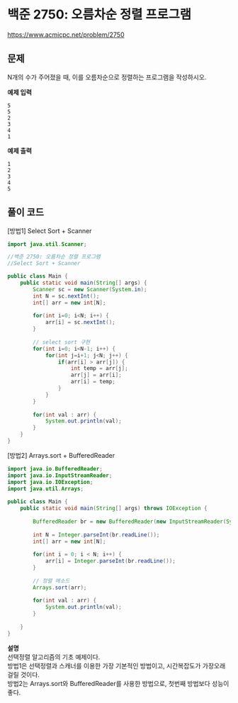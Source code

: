 # 백준 2750: 오름차순 정렬 프로그램
https://www.acmicpc.net/problem/2750

## 문제
N개의 수가 주어졌을 때, 이를 오름차순으로 정렬하는 프로그램을 작성하시오.  


**예제 입력**
```
5
5
2
3
4
1
```

**예제 출력**
```
1
2
3
4
5
```

## 풀이 코드  

[방법1] Select Sort + Scanner   
``` java
import java.util.Scanner;

//백준 2750: 오름차순 정렬 프로그램
//Select Sort + Scanner

public class Main {
	public static void main(String[] args) {
		Scanner sc = new Scanner(System.in);
		int N = sc.nextInt();
		int[] arr = new int[N];
		
		for(int i=0; i<N; i++) {
			arr[i] = sc.nextInt();	
		}
		
		// select sort 구현
		for(int i=0; i<N-1; i++) {
			for(int j=i+1; j<N; j++) {
				if(arr[i] > arr[j]) {
					int temp = arr[j];
					arr[j] = arr[i];
					arr[i] = temp;
				}
			}
		}
		
		for(int val : arr) {
			System.out.println(val);
		}
	}
}
```

[방법2] Arrays.sort + BufferedReader  
```java
import java.io.BufferedReader;
import java.io.InputStreamReader;
import java.io.IOException;
import java.util.Arrays;
 
public class Main {
	public static void main(String[] args) throws IOException {
    
		BufferedReader br = new BufferedReader(new InputStreamReader(System.in));
		
		int N = Integer.parseInt(br.readLine());
		int[] arr = new int[N];
		
		for(int i = 0; i < N; i++) {
			arr[i] = Integer.parseInt(br.readLine());
		}
 
		// 정렬 메소드
		Arrays.sort(arr);
		
		for(int val : arr) {
			System.out.println(val);
		}
 
	}
}
```

**설명**  
선택정렬 알고리즘의 기초 예제이다.  
방법1은 선택정렬과 스캐너를 이용한 가장 기본적인 방법이고, 시간복잡도가 가장오래걸릴 것이다.  
방법2는 Arrays.sort와 BufferedReader를 사용한 방법으로, 첫번째 방법보다 성능이 좋다.  
